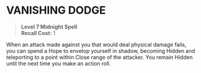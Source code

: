 ﻿# VANISHING DODGE

> **Level 7 Midnight Spell**  
> **Recall Cost:** 1

When an attack made against you that would deal physical damage fails, you can spend a Hope to envelop yourself in shadow, becoming Hidden and teleporting to a point within Close range of the attacker. You remain Hidden until the next time you make an action roll.
